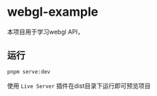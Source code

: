# webgl-example

本项目用于学习webgl API，

## 运行

```bash
pnpm serve:dev
```

使用 `Live Server` 插件在dist目录下运行即可预览项目
